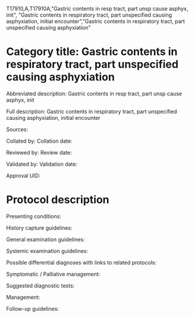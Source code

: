 T17910,A,T17910A,"Gastric contents in resp tract, part unsp cause asphyx, init", "Gastric contents in respiratory tract, part unspecified causing asphyxiation, initial encounter","Gastric contents in respiratory tract, part unspecified causing asphyxiation"
# Category title: Gastric contents in respiratory tract, part unspecified causing asphyxiation

Abbreviated description: Gastric contents in resp tract, part unsp cause asphyx, init

Full description: Gastric contents in respiratory tract, part unspecified causing asphyxiation, initial encounter

Sources:

Collated by:
Collation date:

Reviewed by:
Review date:

Validated by:
Validation date:

Approval UID:

# Protocol description

Presenting conditions:

History capture guidelines:

General examination guidelines:

Systemic examination guidelines:

Possible differential diagnoses with links to related protocols:

Symptomatic / Palliative management:

Suggested diagnostic tests:

Management:

Follow-up guidelines:
